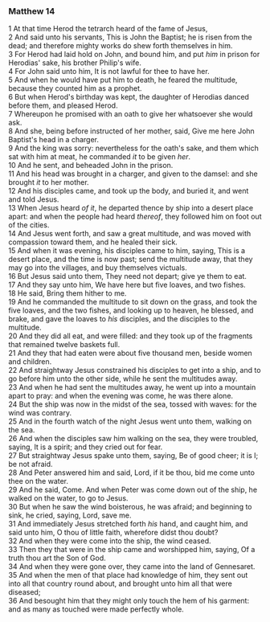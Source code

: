 ### Matthew 14

1 At that time Herod the tetrarch heard of the fame of Jesus,  
2 And said unto his servants, This is John the Baptist; he is risen from the dead; and therefore mighty works do shew forth themselves in him.  
3 For Herod had laid hold on John, and bound him, and put *him* in prison for Herodias' sake, his brother Philip's wife.  
4 For John said unto him, It is not lawful for thee to have her.  
5 And when he would have put him to death, he feared the multitude, because they counted him as a prophet.  
6 But when Herod's birthday was kept, the daughter of Herodias danced before them, and pleased Herod.  
7 Whereupon he promised with an oath to give her whatsoever she would ask.  
8 And she, being before instructed of her mother, said, Give me here John Baptist's head in a charger.  
9 And the king was sorry: nevertheless for the oath's sake, and them which sat with him at meat, he commanded *it* to be given *her*.  
10 And he sent, and beheaded John in the prison.  
11 And his head was brought in a charger, and given to the damsel: and she brought *it* to her mother.  
12 And his disciples came, and took up the body, and buried it, and went and told Jesus.  
13 When Jesus heard *of it*, he departed thence by ship into a desert place apart: and when the people had heard *thereof*, they followed him on foot out of the cities.  
14 And Jesus went forth, and saw a great multitude, and was moved with compassion toward them, and he healed their sick.  
15 And when it was evening, his disciples came to him, saying, This is a desert place, and the time is now past; send the multitude away, that they may go into the villages, and buy themselves victuals.  
16 But Jesus said unto them, They need not depart; give ye them to eat.  
17 And they say unto him, We have here but five loaves, and two fishes.  
18 He said, Bring them hither to me.  
19 And he commanded the multitude to sit down on the grass, and took the five loaves, and the two fishes, and looking up to heaven, he blessed, and brake, and gave the loaves to *his* disciples, and the disciples to the multitude.  
20 And they did all eat, and were filled: and they took up of the fragments that remained twelve baskets full.  
21 And they that had eaten were about five thousand men, beside women and children.  
22 And straightway Jesus constrained his disciples to get into a ship, and to go before him unto the other side, while he sent the multitudes away.  
23 And when he had sent the multitudes away, he went up into a mountain apart to pray: and when the evening was come, he was there alone.  
24 But the ship was now in the midst of the sea, tossed with waves: for the wind was contrary.  
25 And in the fourth watch of the night Jesus went unto them, walking on the sea.  
26 And when the disciples saw him walking on the sea, they were troubled, saying, It is a spirit; and they cried out for fear.  
27 But straightway Jesus spake unto them, saying, Be of good cheer; it is I; be not afraid.  
28 And Peter answered him and said, Lord, if it be thou, bid me come unto thee on the water.  
29 And he said, Come. And when Peter was come down out of the ship, he walked on the water, to go to Jesus.  
30 But when he saw the wind boisterous, he was afraid; and beginning to sink, he cried, saying, Lord, save me.  
31 And immediately Jesus stretched forth *his* hand, and caught him, and said unto him, O thou of little faith, wherefore didst thou doubt?  
32 And when they were come into the ship, the wind ceased.  
33 Then they that were in the ship came and worshipped him, saying, Of a truth thou art the Son of God.  
34 And when they were gone over, they came into the land of Gennesaret.  
35 And when the men of that place had knowledge of him, they sent out into all that country round about, and brought unto him all that were diseased;  
36 And besought him that they might only touch the hem of his garment: and as many as touched were made perfectly whole.  
